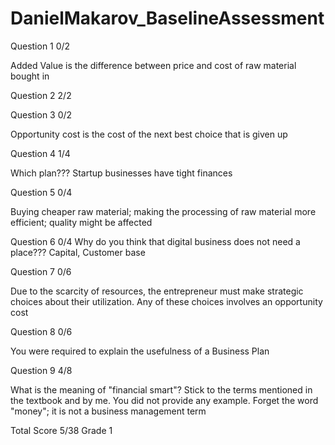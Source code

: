 # DanielMakarov_BaselineAssessment

Question 1    0/2

Added Value is the difference between price and cost of raw material bought in

Question 2    2/2

Question 3    0/2

Opportunity cost is the cost of the next best choice that is given up

Question 4    1/4

Which plan??? Startup businesses have tight finances

Question 5    0/4

Buying cheaper raw material; making the processing of raw material more efficient; quality might be affected

Question 6    0/4
Why do you think that digital business does not need a place???
Capital, Customer base

Question 7    0/6

Due to the scarcity of resources,  the entrepreneur must make strategic choices about their utilization.  Any of these choices involves an opportunity cost


Question 8    0/6

You were required to explain the usefulness of a Business Plan

Question 9    4/8

What is the meaning of "financial smart"? Stick to the terms mentioned in the textbook and by me.  You did not provide any example.  Forget the word "money"; it is not a business management term

Total Score 5/38 Grade 1

